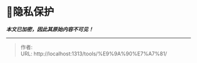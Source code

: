 # 🔐隐私保护

_**本文已加密，因此其原始内容不可见！**_

---

> 作者:   
> URL: http://localhost:1313/tools/%E9%9A%90%E7%A7%81/  

